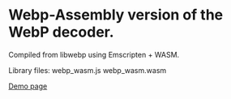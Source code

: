 # Webp-Assembly version of the WebP decoder.

Compiled from libwebp using Emscripten + WASM.

Library files: webp_wasm.js webp_wasm.wasm

[Demo page]

[Demo page]: https://webmproject.github.io/libwebp-demo/webp_wasm/index.html

